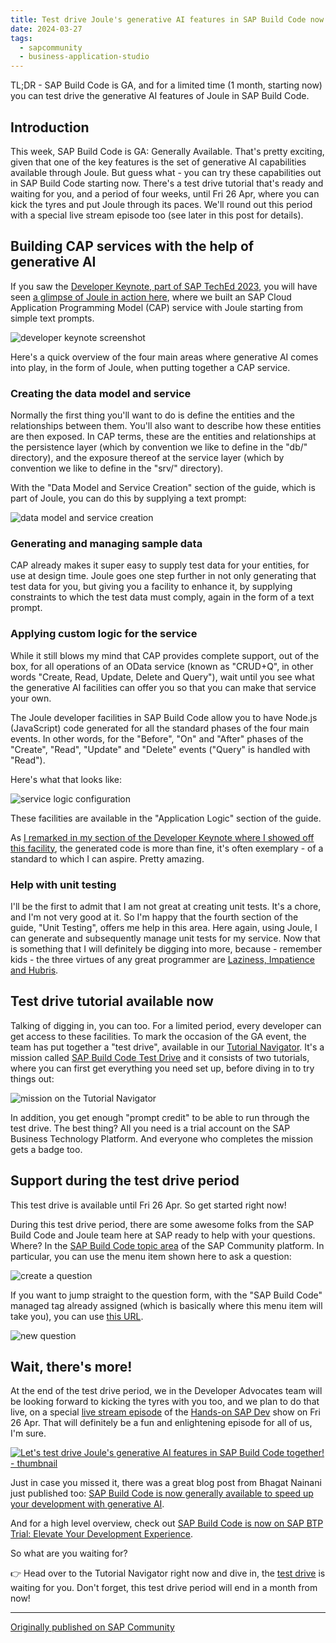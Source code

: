 ```yaml
---
title: Test drive Joule's generative AI features in SAP Build Code now!
date: 2024-03-27
tags:
  - sapcommunity
  - business-application-studio
---
```

TL;DR - SAP Build Code is GA, and for a limited time (1 month, starting now) you can test drive the generative AI features of Joule in SAP Build Code.

## Introduction

This week, SAP Build Code is GA: Generally Available. That's pretty exciting, given that one of the key features is the set of generative AI capabilities available through Joule. But guess what - you can try these capabilities out in SAP Build Code starting now. There's a test drive tutorial that's ready and waiting for you, and a period of four weeks, until Fri 26 Apr, where you can kick the tyres and put Joule through its paces. We'll round out this period with a special live stream episode too (see later in this post for details).

## Building CAP services with the help of generative AI

If you saw the [Developer Keynote, part of SAP TechEd 2023](https://www.youtube.com/watch?v=kLbF0ooStZs), you will have seen [a glimpse of Joule in action here](https://www.youtube.com/watch?v=kLbF0ooStZs&t=707s), where we built an SAP Cloud Application Programming Model (CAP) service with Joule starting from simple text prompts.

![developer keynote screenshot](/images/2024/03/keynote-screenshot.png)

Here's a quick overview of the four main areas where generative AI comes into play, in the form of Joule, when putting together a CAP service.

### Creating the data model and service

Normally the first thing you'll want to do is define the entities and the relationships between them. You'll also want to describe how these entities are then exposed. In CAP terms, these are the entities and relationships at the persistence layer (which by convention we like to define in the "db/" directory), and the exposure thereof at the service layer (which by convention we like to define in the "srv/" directory).

With the "Data Model and Service Creation" section of the guide, which is part of Joule, you can do this by supplying a text prompt:

![data model and service creation](/images/2024/03/data-model-and-service-creation.png)

### Generating and managing sample data

CAP already makes it super easy to supply test data for your entities, for use at design time. Joule goes one step further in not only generating that test data for you, but giving you a facility to enhance it, by supplying constraints to which the test data must comply, again in the form of a text prompt.

### Applying custom logic for the service

While it still blows my mind that CAP provides complete support, out of the box, for all operations of an OData service (known as "CRUD+Q", in other words "Create, Read, Update, Delete and Query"), wait until you see what the generative AI facilities can offer you so that you can make that service your own.

The Joule developer facilities in SAP Build Code allow you to have Node.js (JavaScript) code generated for all the standard phases of the four main events. In other words, for the "Before", "On" and "After" phases of the "Create", "Read", "Update" and "Delete" events ("Query" is handled with "Read").

Here's what that looks like:

![service logic configuration](/images/2024/03/service-logic-configuration.png)

These facilities are available in the "Application Logic" section of the guide.

As [I remarked in my section of the Developer Keynote where I showed off this facility](https://www.youtube.com/live/kLbF0ooStZs?feature=shared&t=1260), the generated code is more than fine, it's often exemplary - of a standard to which I can aspire. Pretty amazing.

### Help with unit testing

I'll be the first to admit that I am not great at creating unit tests. It's a chore, and I'm not very good at it. So I'm happy that the fourth section of the guide, "Unit Testing", offers me help in this area. Here again, using Joule, I can generate and subsequently manage unit tests for my service. Now that is something that I will definitely be digging into more, because - remember kids - the three virtues of any great programmer are [Laziness, Impatience and Hubris](https://wiki.c2.com/?LazinessImpatienceHubris).

## Test drive tutorial available now

Talking of digging in, you can too. For a limited period, every developer can get access to these facilities. To mark the occasion of the GA event, the team has put together a "test drive", available in our [Tutorial Navigator](https://developers.sap.com/tutorial-navigator.html). It's a mission called [SAP Build Code Test Drive](https://developers.sap.com/mission.sap-build-code-test-drive.html) and it consists of two tutorials, where you can first get everything you need set up, before diving in to try things out:

![mission on the Tutorial Navigator](/images/2024/03/test-drive-mission.png)

In addition, you get enough "prompt credit" to be able to run through the test drive. The best thing? All you need is a trial account on the SAP Business Technology Platform. And everyone who completes the mission gets a badge too.

## Support during the test drive period

This test drive is available until Fri 26 Apr. So get started right now!

During this test drive period, there are some awesome folks from the SAP Build Code and Joule team here at SAP ready to help with your questions. Where? In the [SAP Build Code topic area](https://pages.community.sap.com/topics/build-code) of the SAP Community platform. In particular, you can use the menu item shown here to ask a question:

![create a question](/images/2024/03/create-a-question.png)

If you want to jump straight to the question form, with the "SAP Build Code" managed tag already assigned (which is basically where this menu item will take you), you can use [this URL](https://community.sap.com/t5/forums/postpage/choose-node/true/product-id/73555000100800004372/board-id/technology-questions).

![new question](/images/2024/03/new-question.png)

## Wait, there's more!

At the end of the test drive period, we in the Developer Advocates team will be looking forward to kicking the tyres with you too, and we plan to do that live, on a special [live stream episode](https://www.youtube.com/watch?v=EpuVqWDT2hw) of the [Hands-on SAP Dev](https://www.youtube.com/playlist?list=PL6RpkC85SLQABOpzhd7WI-hMpy99PxUo0) show on Fri 26 Apr. That will definitely be a fun and enlightening episode for all of us, I'm sure.

[![Let's test drive Joule's generative AI features in SAP Build Code together! - thumbnail](/images/2024/03/digging-into-sap-build-code-thumbnail.png)](https://www.youtube.com/watch?v=EpuVqWDT2hw)

Just in case you missed it, there was a great blog post from Bhagat Nainani just published too: [SAP Build Code is now generally available to speed up your development with generative AI](https://community.sap.com/t5/technology-blogs-by-sap/announcing-general-availability-of-sap-build-code-speed-up-development-with/ba-p/13646073).

And for a high level overview, check out [SAP Build Code is now on SAP BTP Trial: Elevate Your Development Experience](https://community.sap.com/t5/technology-blogs-by-sap/sap-build-code-is-now-on-sap-btp-trial/ba-p/13642626).

So what are you waiting for?

👉 Head over to the Tutorial Navigator right now and dive in, the [test drive](https://developers.sap.com/mission.sap-build-code-test-drive.html) is waiting for you. Don't forget, this test drive period will end in a month from now!

---

[Originally published on SAP Community](https://community.sap.com/t5/application-development-blog-posts/test-drive-joule-s-generative-ai-features-in-sap-build-code-now/bc-p/13650951)
